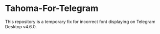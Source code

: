 # Tahoma-For-Telegram
This repository is a temporary fix for incorrect font displaying on Telegram Desktop v4.6.0.
